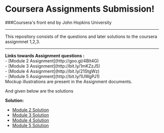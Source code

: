 # Coursera Assignments Submission!


###Coursera's front end by John Hopkins University


<hr>
This repository consists of the questions and later solutions to the coursera assignmnet 1,2,3.<br>

<hr>
<b>Links towards Assignment questions :</b> <br>
- [Module 2 Assignment](http://goo.gl/4Blt4G) <br>
- [Module 3 Assignment](http://bit.ly/1mKZzJ5) <br>
- [Module 4 Assignment](http://bit.ly/21StgWz) <br>
- [Module 5 Assignment](http://bit.ly/1UWgPJ1) <br>
Mockup illustrations are present in the Assignment documents.
<br>

<p>And given below are the solutions</p>


<b>Solution:</b> <br>
- [Module 2 Solution](https://0sparsh2.github.io/submisson/module-2-solution/index.html) <br>
- [Module 3 Solution](http://0sparsh2.github.io/submisson/module-3-solution/index.html) <br>
- [Module 4 Solution](http://0sparsh2.github.io/submisson/module-4-solution/index.html) <br>
- [Module 5 Solution](http://0sparsh2.github.io/submisson/module-5-solution/index.html) <br>
